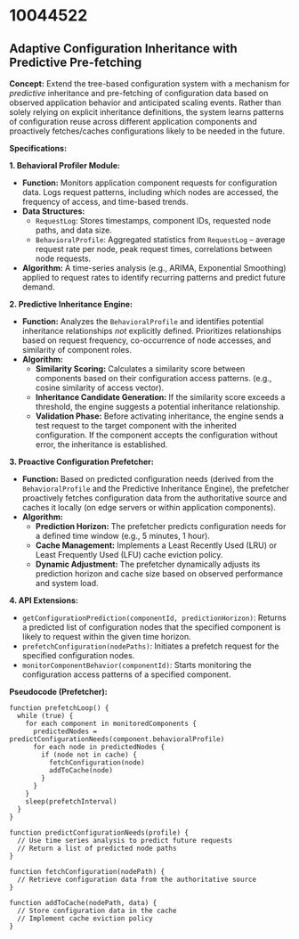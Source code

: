 # 10044522

## Adaptive Configuration Inheritance with Predictive Pre-fetching

**Concept:** Extend the tree-based configuration system with a mechanism for *predictive* inheritance and pre-fetching of configuration data based on observed application behavior and anticipated scaling events.  Rather than solely relying on explicit inheritance definitions, the system learns patterns of configuration reuse across different application components and proactively fetches/caches configurations likely to be needed in the future.

**Specifications:**

**1. Behavioral Profiler Module:**

*   **Function:** Monitors application component requests for configuration data. Logs request patterns, including which nodes are accessed, the frequency of access, and time-based trends.
*   **Data Structures:**
    *   `RequestLog`: Stores timestamps, component IDs, requested node paths, and data size.
    *   `BehavioralProfile`: Aggregated statistics from `RequestLog` – average request rate per node, peak request times, correlations between node requests.
*   **Algorithm:**  A time-series analysis (e.g., ARIMA, Exponential Smoothing) applied to request rates to identify recurring patterns and predict future demand.

**2. Predictive Inheritance Engine:**

*   **Function:**  Analyzes the `BehavioralProfile` and identifies potential inheritance relationships *not* explicitly defined.  Prioritizes relationships based on request frequency, co-occurrence of node accesses, and similarity of component roles.
*   **Algorithm:**
    *   **Similarity Scoring:** Calculates a similarity score between components based on their configuration access patterns.  (e.g., cosine similarity of access vector).
    *   **Inheritance Candidate Generation:**  If the similarity score exceeds a threshold, the engine suggests a potential inheritance relationship.
    *   **Validation Phase:**  Before activating inheritance, the engine sends a test request to the target component with the inherited configuration.  If the component accepts the configuration without error, the inheritance is established.

**3. Proactive Configuration Prefetcher:**

*   **Function:**  Based on predicted configuration needs (derived from the `BehavioralProfile` and the Predictive Inheritance Engine), the prefetcher proactively fetches configuration data from the authoritative source and caches it locally (on edge servers or within application components).
*   **Algorithm:**
    *   **Prediction Horizon:** The prefetcher predicts configuration needs for a defined time window (e.g., 5 minutes, 1 hour).
    *   **Cache Management:** Implements a Least Recently Used (LRU) or Least Frequently Used (LFU) cache eviction policy.
    *   **Dynamic Adjustment:**  The prefetcher dynamically adjusts its prediction horizon and cache size based on observed performance and system load.

**4.  API Extensions:**

*   `getConfigurationPrediction(componentId, predictionHorizon)`: Returns a predicted list of configuration nodes that the specified component is likely to request within the given time horizon.
*   `prefetchConfiguration(nodePaths)`:  Initiates a prefetch request for the specified configuration nodes.
*   `monitorComponentBehavior(componentId)`:  Starts monitoring the configuration access patterns of a specified component.



**Pseudocode (Prefetcher):**

```
function prefetchLoop() {
  while (true) {
    for each component in monitoredComponents {
      predictedNodes = predictConfigurationNeeds(component.behavioralProfile)
      for each node in predictedNodes {
        if (node not in cache) {
          fetchConfiguration(node)
          addToCache(node)
        }
      }
    }
    sleep(prefetchInterval)
  }
}

function predictConfigurationNeeds(profile) {
  // Use time series analysis to predict future requests
  // Return a list of predicted node paths
}

function fetchConfiguration(nodePath) {
  // Retrieve configuration data from the authoritative source
}

function addToCache(nodePath, data) {
  // Store configuration data in the cache
  // Implement cache eviction policy
}
```